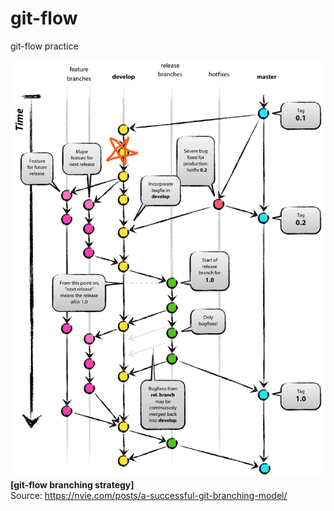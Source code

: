 # git-flow
git-flow practice

![git-flow branching strategy](imgs/git_flow_develop1.png)  
**[git-flow branching strategy]**  
Source: https://nvie.com/posts/a-successful-git-branching-model/  